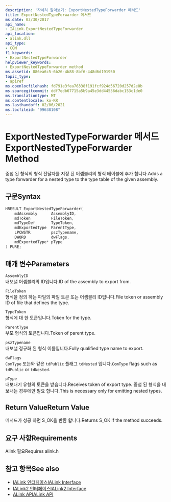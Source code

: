 ```yaml
---
description: '자세히 알아보기: ExportNestedTypeForwarder 메서드'
title: ExportNestedTypeForwarder 메서드
ms.date: 03/30/2017
api_name:
- IALink.ExportNestedTypeForwarder
api_location:
- alink.dll
api_type:
- COM
f1_keywords:
- ExportNestedTypeForwarder
helpviewer_keywords:
- ExportNestedTypeForwarder method
ms.assetid: 886ea6c5-6b26-4b88-8bf6-448d6d191950
topic_type:
- apiref
ms.openlocfilehash: fd791e3fea76338f191fcf924d56720d257d2e8b
ms.sourcegitcommit: ddf7edb67715a5b9a45e3dd44536dabc153c1de0
ms.translationtype: MT
ms.contentlocale: ko-KR
ms.lasthandoff: 02/06/2021
ms.locfileid: "99638108"
---
```

# <a name="exportnestedtypeforwarder-method"></a><span data-ttu-id="2c9f0-103">ExportNestedTypeForwarder 메서드</span><span class="sxs-lookup"><span data-stu-id="2c9f0-103">ExportNestedTypeForwarder Method</span></span>

<span data-ttu-id="2c9f0-104">중첩 된 형식의 형식 전달자를 지정 된 어셈블리의 형식 테이블에 추가 합니다.</span><span class="sxs-lookup"><span data-stu-id="2c9f0-104">Adds a type forwarder for a nested type to the type table of the given assembly.</span></span>  
  
## <a name="syntax"></a><span data-ttu-id="2c9f0-105">구문</span><span class="sxs-lookup"><span data-stu-id="2c9f0-105">Syntax</span></span>  
  
```cpp  
HRESULT ExportNestedTypeForwarder(  
    mdAssembly      AssemblyID,  
    mdToken         FileToken,  
    mdTypeDef       TypeToken,  
    mdExportedType  ParentType,  
    LPCWSTR         pszTypename,  
    DWORD           dwFlags,  
    mdExportedType* pType  
) PURE;  
```  
  
## <a name="parameters"></a><span data-ttu-id="2c9f0-106">매개 변수</span><span class="sxs-lookup"><span data-stu-id="2c9f0-106">Parameters</span></span>  

 `AssemblyID`  
 <span data-ttu-id="2c9f0-107">내보낼 어셈블리의 ID입니다.</span><span class="sxs-lookup"><span data-stu-id="2c9f0-107">ID of the assembly to export from.</span></span>  
  
 `FileToken`  
 <span data-ttu-id="2c9f0-108">형식을 정의 하는 파일의 파일 토큰 또는 어셈블리 ID입니다.</span><span class="sxs-lookup"><span data-stu-id="2c9f0-108">File token or assembly ID of file that defines the type.</span></span>  
  
 `TypeToken`  
 <span data-ttu-id="2c9f0-109">형식에 대 한 토큰입니다.</span><span class="sxs-lookup"><span data-stu-id="2c9f0-109">Token for the type.</span></span>  
  
 `ParentType`  
 <span data-ttu-id="2c9f0-110">부모 형식의 토큰입니다.</span><span class="sxs-lookup"><span data-stu-id="2c9f0-110">Token of parent type.</span></span>  
  
 `pszTypename`  
 <span data-ttu-id="2c9f0-111">내보낼 정규화 된 형식 이름입니다.</span><span class="sxs-lookup"><span data-stu-id="2c9f0-111">Fully qualified type name to export.</span></span>  
  
 `dwFlags`  
 <span data-ttu-id="2c9f0-112">`ComType` 또는와 같은 `tdPublic` 플래그 `tdNested` 입니다.</span><span class="sxs-lookup"><span data-stu-id="2c9f0-112">`ComType` flags such as `tdPublic` or `tdNested`.</span></span>  
  
 `pType`  
 <span data-ttu-id="2c9f0-113">내보내기 유형의 토큰을 받습니다.</span><span class="sxs-lookup"><span data-stu-id="2c9f0-113">Receives token of export type.</span></span> <span data-ttu-id="2c9f0-114">중첩 된 형식을 내보내는 경우에만 필요 합니다.</span><span class="sxs-lookup"><span data-stu-id="2c9f0-114">This is necessary only for emitting nested types.</span></span>  
  
## <a name="return-value"></a><span data-ttu-id="2c9f0-115">Return Value</span><span class="sxs-lookup"><span data-stu-id="2c9f0-115">Return Value</span></span>  

 <span data-ttu-id="2c9f0-116">메서드가 성공 하면 S_OK을 반환 합니다.</span><span class="sxs-lookup"><span data-stu-id="2c9f0-116">Returns S_OK if the method succeeds.</span></span>  
  
## <a name="requirements"></a><span data-ttu-id="2c9f0-117">요구 사항</span><span class="sxs-lookup"><span data-stu-id="2c9f0-117">Requirements</span></span>  

 <span data-ttu-id="2c9f0-118">Alink 필요</span><span class="sxs-lookup"><span data-stu-id="2c9f0-118">Requires alink.h</span></span>  
  
## <a name="see-also"></a><span data-ttu-id="2c9f0-119">참고 항목</span><span class="sxs-lookup"><span data-stu-id="2c9f0-119">See also</span></span>

- [<span data-ttu-id="2c9f0-120">IALink 인터페이스</span><span class="sxs-lookup"><span data-stu-id="2c9f0-120">IALink Interface</span></span>](ialink-interface.md)
- [<span data-ttu-id="2c9f0-121">IALink2 인터페이스</span><span class="sxs-lookup"><span data-stu-id="2c9f0-121">IALink2 Interface</span></span>](ialink2-interface.md)
- [<span data-ttu-id="2c9f0-122">ALink API</span><span class="sxs-lookup"><span data-stu-id="2c9f0-122">ALink API</span></span>](index.md)
